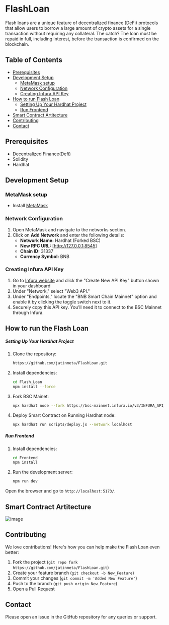 # FlashLoan
Flash loans are a unique feature of decentralized finance (DeFi) protocols that allow users to borrow a large amount of crypto assets for a single transaction without requiring any collateral. The catch? The loan must be repaid in full, including interest, before the transaction is confirmed on the blockchain.

## Table of Contents

- [Prerequisites](#prerequisites)
- [Development Setup](#development-setup)
  - [MetaMask setup](#metamask-setup)
  - [Network Configuration](#network-configuration)
  - [Creating Infura API Key](#creating-infura-api-key)
- [How to run Flash Loan](#how-to-run-the-flash-loan)
    - [Setting Up Your Hardhat Project](#setting-up-your-hardhat-project)
    - [Run Frontend](#run-frontend)
- [Smart Contract Artitecture](#smart-contract-artitecture)
- [Contributing](#contributing)
- [Contact](#contact)

## Prerequisites
- Decentralized Finance(Defi)
- Solidity 
- Hardhat

## Development Setup
### MetaMask setup

- Install [MetaMask](https://metamask.io/)

### Network Configuration

1. Open MetaMask and navigate to the networks section.
2. Click on **Add Network** and enter the following details:
    - **Network Name:** Hardhat (Forked BSC)
    - **New RPC URL:** [http://127.0.0.1:8545]
    - **Chain ID:** 31337
    - **Currency Symbol:** BNB


### Creating Infura API Key

1. Go to [Infura website](https://app.infura.io/) and click the "Create New API Key" button shown in your dashboard
3. Under "Network," select "Web3 API."
4. Under "Endpoints," locate the "BNB Smart Chain Mainnet" option and enable it by clicking the toggle switch next to it.
5. Securely copy this API key. You'll need it to connect to the BSC Mainnet through Infura.



## How to run the Flash Loan

##### Setting Up Your Hardhat Project
1. Clone the repository:
    ```bash
    https://github.com/jatinmeta/FlashLoan.git
    ```
2. Install dependencies:
    ```bash
    cd Flash_Loan
    npm install --force
    ```

3. Fork BSC Mainet:
    ```bash
    npx hardhat node --fork https://bsc-mainnet.infura.io/v3/INFURA_API_kEY
    ```

3. Deploy Smart Contract on Running Hardhat node:
    ```bash
    npx hardhat run scripts/deploy.js --network localhost
    ```

##### Run Frontend

1. Install dependencies:
    ```bash
    cd Frontend
    npm install 
    ```
2. Run the development server:
    ```bash
    npm run dev
    ```
Open the browser and go to `http://localhost:5173/`.

## Smart Contract Artitecture

![image](https://github.com/user-attachments/assets/475e1deb-821c-4064-aa32-c972e1d3033a)



## Contributing

We love contributions! Here's how you can help make the Flash Loan even better:

1. Fork the project (`git repo fork https://github.com/jatinmeta/FlashLoan.git`)
2. Create your feature branch (`git checkout -b New_Feature`)
3. Commit your changes (`git commit -m 'Added New Feature'`)
4. Push to the branch (`git push origin New_Feature`)
5. Open a Pull Request

## Contact

Please open an issue in the GitHub repository for any queries or support.
